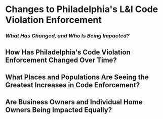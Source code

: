 
# Changes to Philadelphia's L&I Code Violation Enforcement 
### *What Has Changed, and Who Is Being Impacted?*

## How Has Philadelphia's Code Violation Enforcement Changed Over Time?

## What Places and Populations Are Seeing the Greatest Increases in Code Enforcement?

## Are Business Owners and Individual Home Owners Being Impacted Equally?

